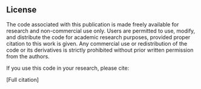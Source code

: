 ## License

The code associated with this publication is made freely available for
research and non-commercial use only. Users are permitted to use, modify, 
and distribute the code for academic research purposes, provided proper 
citation to this work is given. Any commercial use or redistribution of the 
code or its derivatives is strictly prohibited without prior written 
permission from the authors.  

If you use this code in your research, please cite:

[Full citation]
